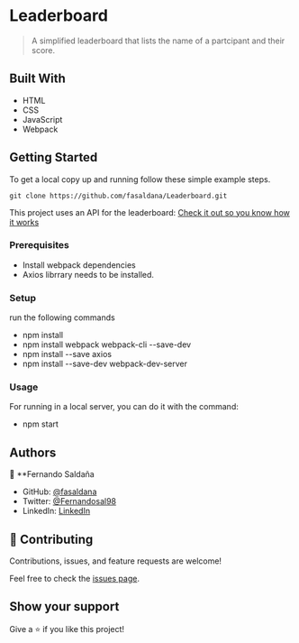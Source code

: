 # Leaderboard

> A simplified leaderboard that lists the name of a partcipant and their score.

## Built With

- HTML
- CSS
- JavaScript
- Webpack

## Getting Started

To get a local copy up and running follow these simple example steps.

`git clone https://github.com/fasaldana/Leaderboard.git`

This project uses an API for the leaderboard: [Check it out so you know how it works](https://www.notion.so/Leaderboard-API-service-24c0c3c116974ac49488d4eb0267ade3)

### Prerequisites

- Install webpack dependencies
- Axios librrary needs to be installed.

### Setup

run the following commands

- npm install
- npm install webpack webpack-cli --save-dev
- npm install --save axios
- npm install --save-dev webpack-dev-server

### Usage

For running in a local server, you can do it with the command:

- npm start

## Authors

👤 \*\*Fernando Saldaña

- GitHub: [@fasaldana](https://github.com/fasaldana)
- Twitter: [@Fernandosal98](https://twitter.com/Fernandosal98)
- LinkedIn: [LinkedIn](https://www.linkedin.com/in/fernando-saldana-8bbb89228/)

## 🤝 Contributing

Contributions, issues, and feature requests are welcome!

Feel free to check the [issues page](https://github.com/fasaldana/Leaderboard/issues).

## Show your support

Give a ⭐️ if you like this project!
